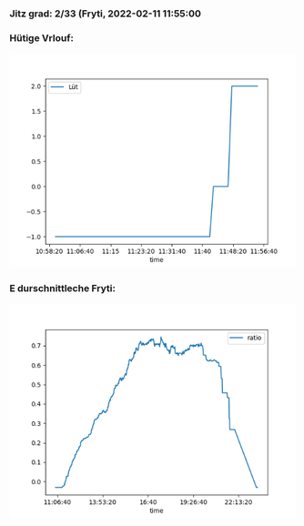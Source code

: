 ### Jitz grad: 2/33 (Fryti, 2022-02-11 11:55:00

### Hütige Vrlouf:
![Graph](Today.png)

### E durschnittleche Fryti:
![Graph](Fryti.png)